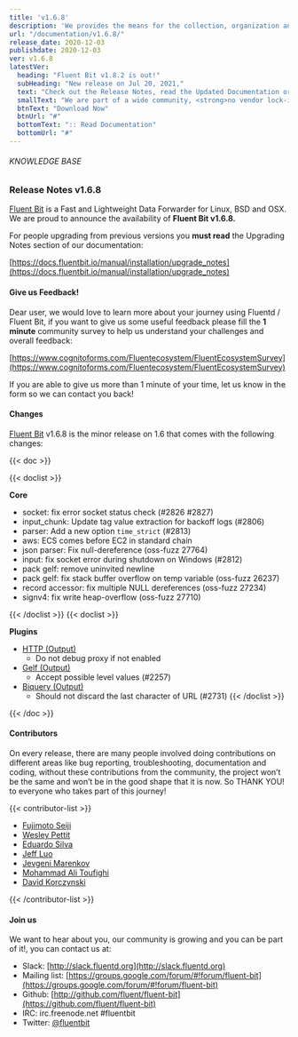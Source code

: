 ```yaml
---
title: 'v1.6.8'
description: 'We provides the means for the collection, organization and computerized retrieval of knowledgeand Lightweight Data Forwarder for Linux, BSD and OSX. We are proud to announce the availability of Fluent Bit v1.6.8.'
url: "/documentation/v1.6.8/"
release_date: 2020-12-03
publishdate: 2020-12-03
ver: v1.6.8
latestVer:
  heading: "Fluent Bit v1.8.2 is out!"
  subHeading: "New release on Jul 20, 2021,"
  text: "Check out the Release Notes, read the Updated Documentation or jump directly to the Downloads Section."
  smallText: "We are part of a wide community, <strong>no vendor lock-in.</strong>"
  btnText: "Download Now"
  btnUrl: "#"
  bottomText: ":: Read Documentation"
  bottomUrl: "#"
---
```



###### KNOWLEDGE BASE

### Release Notes v1.6.8

[Fluent Bit](https://fluentbit.io/) is a Fast and Lightweight Data Forwarder for Linux, BSD and OSX. We are proud to announce the availability of **Fluent Bit v1.6.8.**

For people upgrading from previous versions you **must read** the Upgrading Notes section of our documentation:

[https://docs.fluentbit.io/manual/installation/upgrade_notes](https://docs.fluentbit.io/manual/installation/upgrade_notes)

#### Give us Feedback!

Dear user, we would love to learn more about your journey using Fluentd / Fluent Bit, if you want to give us some useful feedback please fill the **1 minute** community survey to help us understand your challenges and overall feedback:

[https://www.cognitoforms.com/Fluentecosystem/FluentEcosystemSurvey](https://www.cognitoforms.com/Fluentecosystem/FluentEcosystemSurvey)

If you are able to give us more than 1 minute of your time, let us know in the form so we can contact you back!

#### Changes

[Fluent Bit](https://fluentbit.io) v1.6.8 is the minor release on 1.6 that comes with the following changes:

{{< doc >}}

{{< doclist >}}

**Core**

* socket: fix error socket status check (#2826 #2827)
* input_chunk: Update tag value extraction for backoff logs (#2806)
* parser: Add a new option `time_strict` (#2813)
* aws: ECS comes before EC2 in standard chain
* json parser: Fix null-dereference (oss-fuzz 27764)
* input: fix socket error during shutdown on Windows (#2812)
* pack gelf: remove uninvited newline
* pack gelf: fix stack buffer overflow on temp variable (oss-fuzz 26237)
* record accessor: fix multiple NULL dereferences (oss-fuzz 27234)
* signv4: fix write heap-overflow (oss-fuzz 27710)

{{< /doclist >}}
{{< doclist >}}

**Plugins**

* [HTTP (Output)](https://docs.fluentbit.io/manual/pipeline/outputs/http/)
  * Do not debug proxy if not enabled
* [Gelf (Output)](https://docs.fluentbit.io/manual/pipeline/outputs/gelf/)
  * Accept possible level values (#2257)
* [Biquery (Output)](https://docs.fluentbit.io/manual/pipeline/outputs/biquery/)
  * Should not discard the last character of URL (#2731)
{{< /doclist >}}

{{< /doc >}}

#### Contributors

On every release, there are many people involved doing contributions on different areas like bug reporting, troubleshooting, documentation and coding, without these contributions from the community, the project won’t be the same and won’t be in the good shape that it is now. So THANK YOU! to everyone who takes part of this journey!

{{< contributor-list >}}

* [Fujimoto Seiji](https://github.com/fujimotos)
* [Wesley Pettit](https://github.com/PettitWesley)
* [Eduardo Silva](https://github.com/edsiper)
* [Jeff Luo](https://github.com/JeffLuoo)
* [Jevgeni Marenkov](https://github.com/jevgenimarenkov)
* [Mohammad Ali Toufighi](https://github.com/alitoufighi)
* [David Korczynski](https://github.com/DavidKorczynski)

{{< /contributor-list >}}

#### Join us

We want to hear about you, our community is growing and you can be part of it!, you can contact us at:

* Slack: [http://slack.fluentd.org](http://slack.fluentd.org)
* Mailing list: [https://groups.google.com/forum/#!forum/fluent-bit](https://groups.google.com/forum/#!forum/fluent-bit)
* Github: [http://github.com/fluent/fluent-bit](https://github.com/fluent/fluent-bit)
* IRC: irc.freenode.net #fluentbit
* Twitter: [@fluentbit](https://twitter.com/fluentbit)